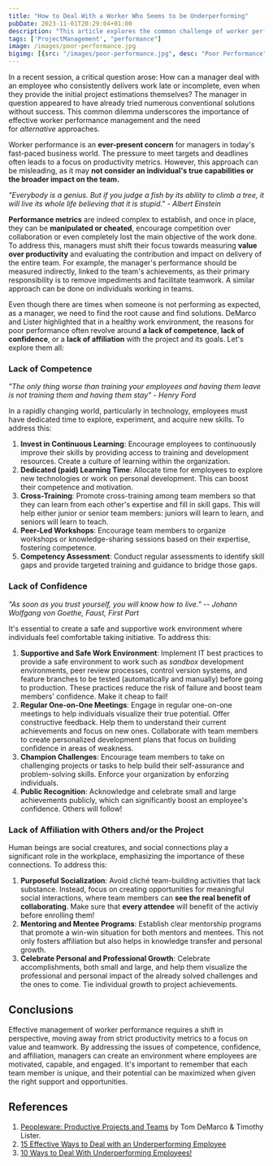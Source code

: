 ```yaml
---
title: "How to Deal With a Worker Who Seems to be Underperforming"
pubDate: 2023-11-01T20:29:04+01:00
description: "This article explores the common challenge of worker performance from a management perspective. It emphasizes the importance of measuring value over productivity, the significance of creating a supportive and conducive work environment, and the impact of interpersonal relationships on an individual's performance."
tags: ['ProjectManagement', "performance"]
image: /images/poor-performance.jpg
bigimg: [{src: "/images/poor-performance.jpg", desc: "Poor Performance"}]
---
```


In a recent session, a critical question arose: How can a manager deal with an employee who consistently delivers work late or incomplete, even when they provide the initial project estimations themselves? The manager in question appeared to have already tried numerous conventional solutions without success. This common dilemma underscores the importance of effective worker performance management and the need for *alternative* approaches.

Worker performance is an **ever-present concern** for managers in today's fast-paced business world. The pressure to meet targets and deadlines often leads to a focus on productivity metrics. However, this approach can be misleading, as it may **not consider an individual's true capabilities or the broader impact on the team.**

*"Everybody is a genius. But if you judge a fish by its ability to climb a tree, it will live its whole life believing that it is stupid." - Albert Einstein*

**Performance metrics** are indeed complex to establish, and once in place, they can be **manipulated or cheated**, encourage competition over collaboration or even completely lost the main objective of the work done. To address this, managers must shift their focus towards measuring **value over productivity** and evaluating the contribution and impact on delivery of the entire team. For example, the manager's performance should be measured indirectly, linked to the team's achievements, as their primary responsibility is to remove impediments and facilitate teamwork. A similar approach can be done on individuals working in teams.

Even though there are times when someone is not performing as expected, as a manager, we need to find the root cause and find solutions. DeMarco and Lister highlighted that in a healthy work environment, the reasons for poor performance often revolve around **a lack of competence**, **lack of confidence**, or a **lack of affiliation** with the project and its goals. Let's explore them all:

### **Lack of Competence**

*"The only thing worse than training your employees and having them leave is not training them and having them stay" - Henry Ford*

In a rapidly changing world, particularly in technology, employees must have dedicated time to explore, experiment, and acquire new skills. To address this:

1.  **Invest in Continuous Learning**: Encourage employees to continuously improve their skills by providing access to training and development resources. Create a culture of learning within the organization.
2.  **Dedicated (paid) Learning Time**: Allocate time for employees to explore new technologies or work on personal development. This can boost their competence and motivation.
3.  **Cross-Training**: Promote cross-training among team members so that they can learn from each other's expertise and fill in skill gaps. This will help either junior or senior team members: juniors will learn to learn, and seniors will learn to teach.
4.  **Peer-Led Workshops**: Encourage team members to organize workshops or knowledge-sharing sessions based on their expertise, fostering competence.
5.  **Competency Assessment**: Conduct regular assessments to identify skill gaps and provide targeted training and guidance to bridge those gaps.

### **Lack of Confidence**

*"As soon as you trust yourself, you will know how to live." -- Johann Wolfgang von Goethe, Faust, First Part*

It's essential to create a safe and supportive work environment where individuals feel comfortable taking initiative. To address this:

1.  **Supportive and Safe Work Environment**: Implement IT best practices to provide a safe environment to work such as *sandbox* development environments, peer review processes, control version systems, and feature branches to be tested (automatically and manually) before going to production. These practices reduce the risk of failure and boost team members' confidence. Make it cheap to fail!
2.  **Regular One-on-One Meetings**: Engage in regular one-on-one meetings to help individuals visualize their true potential. Offer constructive feedback. Help them to understand their current achievements and focus on new ones. Collaborate with team members to create personalized development plans that focus on building confidence in areas of weakness.
3.  **Champion Challenges**: Encourage team members to take on challenging projects or tasks to help build their self-assurance and problem-solving skills. Enforce your organization by enforzing individuals.
4.  **Public Recognition**: Acknowledge and celebrate small and large achievements publicly, which can significantly boost an employee's confidence. Others will follow!

### **Lack of Affiliation with Others and/or the Project**

Human beings are social creatures, and social connections play a significant role in the workplace, emphasizing the importance of these connections. To address this:

1.  **Purposeful Socialization**: Avoid cliché team-building activities that lack substance. Instead, focus on creating opportunities for meaningful social interactions, where team members can **see the real benefit of collaborating**. Make sure that **every attendee** will benefit of the activiy before enrolling them!
2.  **Mentoring and Mentee Programs**: Establish clear mentorship programs that promote a win-win situation for both mentors and mentees. This not only fosters affiliation but also helps in knowledge transfer and personal growth.
3.  **Celebrate Personal and Professional Growth**: Celebrate accomplishments, both small and large, and help them visualize the professional and personal impact of the already solved challenges and the ones to come. Tie individual growth to project achievements.

**Conclusions**
---------------

Effective management of worker performance requires a shift in perspective, moving away from strict productivity metrics to a focus on value and teamwork. By addressing the issues of competence, confidence, and affiliation, managers can create an environment where employees are motivated, capable, and engaged. It's important to remember that each team member is unique, and their potential can be maximized when given the right support and opportunities.

## References
1. [Peopleware: Productive Projects and Teams](https://www.goodreads.com/en/book/show/67825) by Tom DeMarco & Timothy Lister.
2. [15 Effective Ways to Deal with an Underperforming Employee](https://inside.6q.io/15-effective-ways-to-deal-with-an-underperforming-employee/)
3. [10 Ways to Deal With Underperforming Employees!](https://allthingstalent.org/10-ways-deal-with-underperforming-employees/2019/10/21/)

